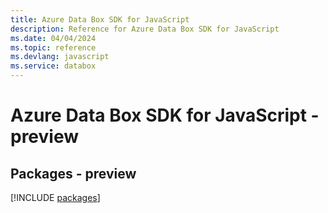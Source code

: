 ```yaml
---
title: Azure Data Box SDK for JavaScript
description: Reference for Azure Data Box SDK for JavaScript
ms.date: 04/04/2024
ms.topic: reference
ms.devlang: javascript
ms.service: databox
---
```

# Azure Data Box SDK for JavaScript - preview
## Packages - preview
[!INCLUDE [packages](data-box-index.md)]
